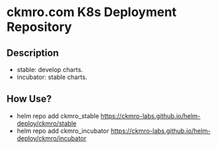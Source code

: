 # ckmro.com K8s Deployment Repository

## Description

* stable: develop charts.
* incubator: stable charts.


## How Use?

* helm repo add ckmro_stable https://ckmro-labs.github.io/helm-deploy/ckmro/stable
* helm repo add ckmro_incubator https://ckmro-labs.github.io/helm-deploy/ckmro/incubator
